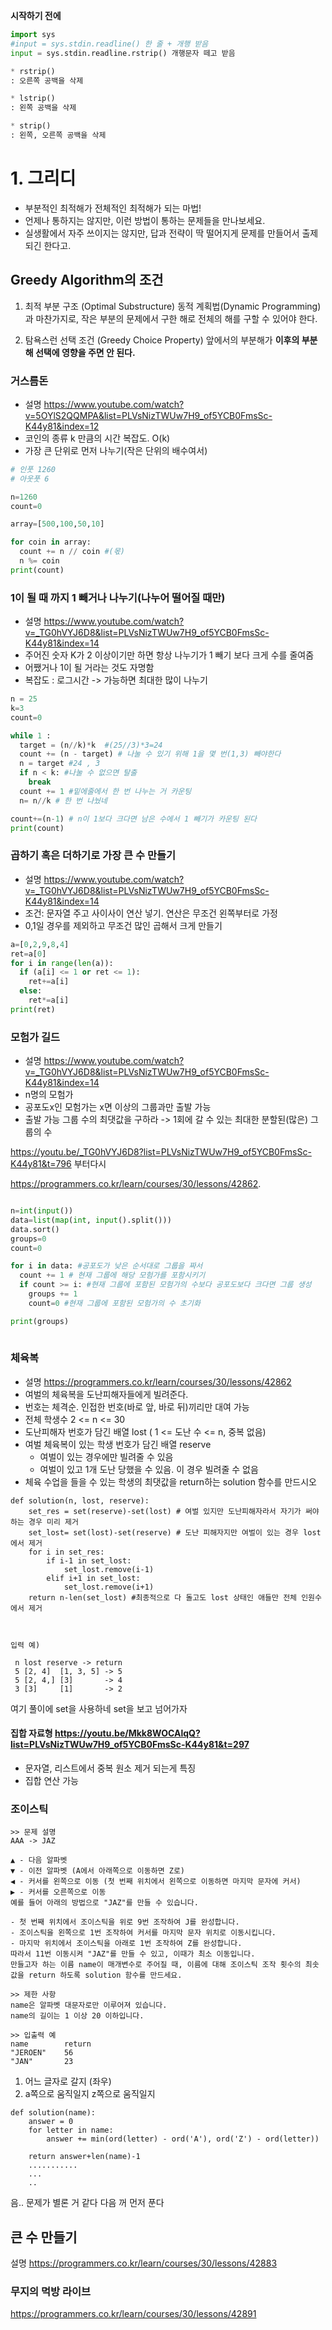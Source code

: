

**시작하기 전에**

```py
import sys
#input = sys.stdin.readline() 한 줄 + 개행 받음
input = sys.stdin.readline.rstrip() 개행문자 떼고 받음

* rstrip() 
: 오른쪽 공백을 삭제

* lstrip()
: 왼쪽 공백을 삭제

* strip()
: 왼쪽, 오른쪽 공백을 삭제
```

# 1. 그리디

- 부분적인 최적해가 전체적인 최적해가 되는 마법!
- 언제나 통하지는 않지만, 이런 방법이 통하는 문제들을 만나보세요.
- 실생활에서 자주 쓰이지는 않지만, 답과 전략이 딱 떨어지게 문제를 만들어서 출제되긴 한다고.

## Greedy Algorithm의 조건

1. 최적 부분 구조 (Optimal Substructure)
동적 계획법(Dynamic Programming) 과 마찬가지로, 작은 부분의 문제에서 구한 해로 전체의 해를 구할 수 있어야 한다.

2. 탐욕스런 선택 조건 (Greedy Choice Property)
앞에서의 부분해가 **이후의 부분해 선택에 영향을 주면 안 된다.**

### 거스름돈

- 설명 https://www.youtube.com/watch?v=5OYlS2QQMPA&list=PLVsNizTWUw7H9_of5YCB0FmsSc-K44y81&index=12
- 코인의 종류 k 만큼의 시간 복잡도. O(k)
- 가장 큰 단위로 먼저 나누기(작은 단위의 배수여서)

```py
# 인풋 1260
# 아웃풋 6

n=1260
count=0

array=[500,100,50,10]

for coin in array:
  count += n // coin #(몫)
  n %= coin
print(count)

```

### 1이 될 때 까지 1 빼거나 나누기(나누어 떨어질 때만)

- 설명 https://www.youtube.com/watch?v=_TG0hVYJ6D8&list=PLVsNizTWUw7H9_of5YCB0FmsSc-K44y81&index=14
- 주어진 숫자 K가 2 이상이기만 하면 항상 나누기가 1 빼기 보다 크게 수를 줄여줌
- 어쨌거나 1이 될 거라는 것도 자명함
- 복잡도 : 로그시간
-> 가능하면 최대한 많이 나누기


```py
n = 25
k=3
count=0

while 1 :
  target = (n//k)*k  #(25//3)*3=24
  count += (n - target) # 나눌 수 있기 위해 1을 몇 번(1,3) 빼야한다
  n = target #24 , 3
  if n < k: #나눌 수 없으면 탈출
    break
  count += 1 #밑에줄에서 한 번 나누는 거 카운팅 
  n= n//k # 한 번 나눴네

count+=(n-1) # n이 1보다 크다면 남은 수에서 1 빼기가 카운팅 된다
print(count)
```


### 곱하기 혹은 더하기로 가장 큰 수 만들기

- 설명 https://www.youtube.com/watch?v=_TG0hVYJ6D8&list=PLVsNizTWUw7H9_of5YCB0FmsSc-K44y81&index=14
- 조건: 문자열 주고 사이사이 연산 넣기. 연산은 무조건 왼쪽부터로 가정
- 0,1일 경우를 제외하고 무조건 많인 곱해서 크게 만들기


```py
a=[0,2,9,8,4]
ret=a[0]
for i in range(len(a)):
  if (a[i] <= 1 or ret <= 1):
    ret+=a[i]
  else:
    ret*=a[i]
print(ret)
```

### 모험가 길드

- 설명 https://www.youtube.com/watch?v=_TG0hVYJ6D8&list=PLVsNizTWUw7H9_of5YCB0FmsSc-K44y81&index=14
- n명의 모험가
- 공포도x인 모험가는 x면 이상의 그룹과만 출발 가능
- 출발 가능 그룹 수의 최댓값을 구하라
-> 1회에 갈 수 있는 최대한 분할된(많은) 그룹의 수

https://youtu.be/_TG0hVYJ6D8?list=PLVsNizTWUw7H9_of5YCB0FmsSc-K44y81&t=796 부터다시

https://programmers.co.kr/learn/courses/30/lessons/42862.

```py

n=int(input())
data=list(map(int, input().split()))
data.sort()
groups=0
count=0

for i in data: #공포도가 낮은 순서대로 그룹을 짜서
  count += 1 # 현재 그룹에 해당 모험가를 포함시키기
  if count >= i: #현재 그룹에 포함된 모험가의 수보다 공포도보다 크다면 그룹 생성
    groups += 1
    count=0 #현재 그룹에 포함된 모험가의 수 초기화

print(groups)
  
```

### 체육복 

- 설명 https://programmers.co.kr/learn/courses/30/lessons/42862
- 여벌의 체육복을 도난피해자들에게 빌려준다.
- 번호는 체격순. 인접한 번호(바로 앞, 바로 뒤)끼리만 대여 가능
- 전체 학생수 2 <= n <= 30
- 도난피해자 번호가 담긴 배열 lost ( 1 <= 도난 수 <= n, 중복 없음)
- 여벌 체육복이 있는 학생 번호가 담긴 배열 reserve
  - 여벌이 있는 경우에만 빌려줄 수 있음
  - 여벌이 있고 1개 도난 당했을 수 있음. 이 경우 빌려줄 수 없음
- 체육 수업을 들을 수 있는 학생의 최댓값을 return하는 solution 함수를 만드시오

~~~
def solution(n, lost, reserve):
    set_res = set(reserve)-set(lost) # 여벌 있지만 도난피해자라서 자기가 써야하는 경우 미리 제거
    set_lost= set(lost)-set(reserve) # 도난 피해자지만 여벌이 있는 경우 lost에서 제거
    for i in set_res:   
        if i-1 in set_lost: 
            set_lost.remove(i-1)
        elif i+1 in set_lost:
            set_lost.remove(i+1)
    return n-len(set_lost) #최종적으로 다 돌고도 lost 상태인 애들만 전체 인원수에서 제거



입력 예)

 n lost reserve -> return
 5 [2, 4]  [1, 3, 5] -> 5
 5 [2, 4,] [3]       -> 4
 3 [3]     [1]       -> 2  
~~~

여기 풀이에 set을 사용하네 set을 보고 넘어가자

#### 집합 자료형 https://youtu.be/Mkk8WOCAlqQ?list=PLVsNizTWUw7H9_of5YCB0FmsSc-K44y81&t=297
- 문자열, 리스트에서 중복 원소 제거 되는게 특징
- 집합 연산 가능

### 조이스틱

```
>> 문제 설명
AAA -> JAZ

▲ - 다음 알파벳
▼ - 이전 알파벳 (A에서 아래쪽으로 이동하면 Z로)
◀ - 커서를 왼쪽으로 이동 (첫 번째 위치에서 왼쪽으로 이동하면 마지막 문자에 커서)
▶ - 커서를 오른쪽으로 이동
예를 들어 아래의 방법으로 "JAZ"를 만들 수 있습니다.

- 첫 번째 위치에서 조이스틱을 위로 9번 조작하여 J를 완성합니다.
- 조이스틱을 왼쪽으로 1번 조작하여 커서를 마지막 문자 위치로 이동시킵니다.
- 마지막 위치에서 조이스틱을 아래로 1번 조작하여 Z를 완성합니다.
따라서 11번 이동시켜 "JAZ"를 만들 수 있고, 이때가 최소 이동입니다.
만들고자 하는 이름 name이 매개변수로 주어질 때, 이름에 대해 조이스틱 조작 횟수의 최솟값을 return 하도록 solution 함수를 만드세요.

>> 제한 사항
name은 알파벳 대문자로만 이루어져 있습니다.
name의 길이는 1 이상 20 이하입니다.

>> 입출력 예
name	    return
"JEROEN"	56
"JAN"	    23
```

1. 어느 글자로 갈지 (좌우)
2. a쪽으로 움직일지 z쪽으로 움직일지

```
def solution(name):
    answer = 0
    for letter in name:
  	    answer += min(ord(letter) - ord('A'), ord('Z') - ord(letter))
    
    return answer+len(name)-1
    ...........
    ...
    ..
```

음.. 문제가 별론 거 같다 다음 꺼 먼저 푼다

## 큰 수 만들기
설명 https://programmers.co.kr/learn/courses/30/lessons/42883




### 무지의 먹방 라이브
https://programmers.co.kr/learn/courses/30/lessons/42891
